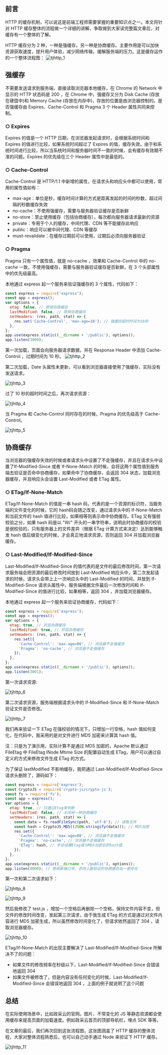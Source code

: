 ## 前言

HTTP 的缓存机制，可以说这是前端工程师需要掌握的重要知识点之一。本文将针对 HTTP 缓存整体的流程做一个详细的讲解，争取做到大家读完整篇文章后，对缓存有一个整体的了解。

HTTP 缓存分为 2 种，一种是强缓存，另一种是协商缓存。主要作用是可以加快资源获取速度，提升用户体验，减少网络传输，缓解服务端的压力。这是缓存运作的一个整体流程图：
![tjhttp_1](../img/tjhttp_1.png)

## 强缓存

不需要发送请求到服务端，直接读取浏览器本地缓存，在 Chrome 的 Network 中显示的 HTTP 状态码是 200 ，在 Chrome 中，强缓存又分为 Disk Cache (存放在硬盘中)和 Memory Cache (存放在内存中)，存放的位置是由浏览器控制的。是否强缓存由 Expires、Cache-Control 和 Pragma 3 个 Header 属性共同来控制。

### ○ Expires

Expires 的值是一个 HTTP 日期，在浏览器发起请求时，会根据系统时间和 Expires 的值进行比较，如果系统时间超过了 Expires 的值，缓存失效。由于和系统时间进行比较，所以当系统时间和服务器时间不一致的时候，会有缓存有效期不准的问题。Expires 的优先级在三个 Header 属性中是最低的。

### ○ Cache-Control

Cache-Control 是 HTTP/1.1 中新增的属性，在请求头和响应头中都可以使用，常用的属性值如有：

* max-age：单位是秒，缓存时间计算的方式是距离发起的时间的秒数，超过间隔的秒数缓存失效
* no-cache：不使用强缓存，需要与服务器验证缓存是否新鲜
* no-store：禁止使用缓存（包括协商缓存），每次都向服务器请求最新的资源
* private：专用于个人的缓存，中间代理、CDN 等不能缓存此响应
* public：响应可以被中间代理、CDN 等缓存
* must-revalidate：在缓存过期前可以使用，过期后必须向服务器验证

### ○ Pragma

Pragma 只有一个属性值，就是 no-cache ，效果和 Cache-Control 中的 no-cache 一致，不使用强缓存，需要与服务器验证缓存是否新鲜，在 3 个头部属性中的优先级最高。

本地通过 express 起一个服务来验证强缓存的 3 个属性，代码如下：

```javascript
const express = require('express');
const app = express();
var options = { 
  etag: false, // 禁用协商缓存
  lastModified: false, // 禁用协商缓存
  setHeaders: (res, path, stat) => {
    res.set('Cache-Control', 'max-age=10'); // 强缓存超时时间为10秒
  },
};
app.use(express.static((__dirname + '/public'), options));
app.listen(3000);
```

第一次加载，页面会向服务器请求数据，并在 Response Header 中添加 Cache-Control ，过期时间为 10 秒。
![tjhttp_2](../img/tjhttp_2.png)

第二次加载，Date 头属性未更新，可以看到浏览器直接使用了强缓存，实际没有发送请求。

![tjhttp_3](../img/tjhttp_3.png)

过了 10 秒的超时时间之后，再次请求资源：

![tjhttp_4](../img/tjhttp_4.png)

当 Pragma 和 Cache-Control 同时存在的时候，Pragma 的优先级高于 Cache-Control。

![tjhttp_5](../img/tjhttp_5.png)

## 协商缓存

当浏览器的强缓存失效的时候或者请求头中设置了不走强缓存，并且在请求头中设置了If-Modified-Since 或者 If-None-Match 的时候，会将这两个属性值到服务端去验证是否命中协商缓存，如果命中了协商缓存，会返回 304 状态，加载浏览器缓存，并且响应头会设置 Last-Modified 或者 ETag 属性。

### ○ ETag/If-None-Match

ETag/If-None-Match 的值是一串 hash 码，代表的是一个资源的标识符，当服务端的文件变化的时候，它的 hash码会随之改变，通过请求头中的 If-None-Match 和当前文件的 hash 值进行比较，如果相等则表示命中协商缓存。ETag 又有强弱校验之分，如果 hash 码是以 "W/" 开头的一串字符串，说明此时协商缓存的校验是弱校验的，只有服务器上的文件差异（根据 ETag 计算方式来决定）达到能够触发 hash 值后缀变化的时候，才会真正地请求资源，否则返回 304 并加载浏览器缓存。

### ○ Last-Modified/If-Modified-Since

Last-Modified/If-Modified-Since 的值代表的是文件的最后修改时间，第一次请求服务端会把资源的最后修改时间放到 Last-Modified 响应头中，第二次发起请求的时候，请求头会带上上一次响应头中的 Last-Modified 的时间，并放到 If-Modified-Since 请求头属性中，服务端根据文件最后一次修改时间和 If-Modified-Since 的值进行比较，如果相等，返回 304 ，并加载浏览器缓存。

本地通过 express 起一个服务来验证协商缓存，代码如下：

```javascript
const express = require('express');
const app = express();
var options = { 
  etag: true, // 开启协商缓存
  lastModified: true, // 开启协商缓存
  setHeaders: (res, path, stat) => {
    res.set({
      'Cache-Control': 'max-age=00', // 浏览器不走强缓存
      'Pragma': 'no-cache', // 浏览器不走强缓存
    });
  },
};
app.use(express.static((__dirname + '/public'), options));
app.listen(3001);
```

第一次请求资源:

![tjhttp_6](../img/tjhttp_6.png)

第二次请求资源，服务端根据请求头中的 If-Modified-Since 和 If-None-Match 验证文件是否修改。

![tjhttp_7](../img/tjhttp_7.png)

我们再来验证一下 ETag 在强校验的情况下，只增加一行空格，hash 值如何变化，在代码中，我采用的是对文件进行 MD5 加密来计算其 hash 值。

注：只是为了演示用，实际计算不是通过 MD5 加密的，Apache 默认通过 FileEtag 中 FileEtag INode Mtime Size 的配置自动生成 ETag，用户可以通过自定义的方式来修改文件生成 ETag 的方式。

为了保证 lastModified 不影响缓存，我把通过 Last-Modified/If-Modified-Since 请求头删除了，源码如下：
    
```javascript
const express = require('express');
const CryptoJS = require('crypto-js/crypto-js');
const fs = require('fs');
const app = express();
var options = { 
  etag: true, // 只通过Etag来判断
  lastModified: false, // 关闭另一种协商缓存
  setHeaders: (res, path, stat) => {
    const data = fs.readFileSync(path, 'utf-8'); // 读取文件
    const hash = CryptoJS.MD5((JSON.stringify(data))); // MD5加密
    res.set({
      'Cache-Control': 'max-age=00', // 浏览器不走强缓存
      'Pragma': 'no-cache', // 浏览器不走强缓存
      'ETag': hash, // 手动设置Etag值为MD5加密后的hash值
    });
  },
};
app.use(express.static((__dirname + '/public'), options));
app.listen(4000); // 使用新端口号，否则上面验证的协商缓存会一直存在
```


第一次和第二次请求如下：

![tjhttp_8](../img/tjhttp_8.png)

![tjhttp_9](../img/tjhttp_9.png)

然后我修改了 test.js ，增加一个空格后再删除一个空格，保持文件内容不变，但文件的修改时间改变，发起第三次请求，由于我生成 ETag 的方式是通过对文件内容进行 MD5 加密生成，所以虽然修改时间变化了，但请求依然返回了 304 ，读取浏览器缓存。

![tjhttp_10](../img/tjhttp_10.png)

ETag/If-None-Match 的出现主要解决了 Last-Modified/If-Modified-Since 所解决不了的问题：

* 如果文件的修改频率在秒级以下，Last-Modified/If-Modified-Since 会错误地返回 304
* 如果文件被修改了，但是内容没有任何变化的时候，Last-Modified/If-Modified-Since 会错误地返回 304 ，上面的例子就说明了这个问题

## 总结

在实际使用场景中，比如政采云的官网。图片、不常变化的 JS 等静态资源都会使用缓存来提高页面的加载速度。例如政采云首页的顶部导航栏，埋点 SDK 等等。

在文章的最后，我们再次回到这张流程图，这张图涵盖了 HTTP 缓存的整体流程，大家对整体流程熟悉后，也可以自己动手通过 Node 来验证下 HTTP 缓存。

![tjhttp_11](../img/tjhttp_11.png)